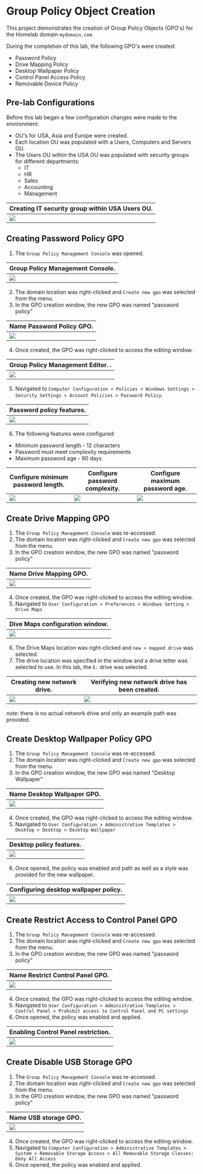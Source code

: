 # Group Policy Object Creation

This project demonstrates the creation of Group Policy Objects (GPO's) for the Homelab domain `mydomain.com`.

During the completion of this lab, the following GPO's were created:
- Password Policy
- Drive Mapping Policy
- Desktop Wallpaper Policy
- Control Panel Access Policy
- Removable Device Policy

## Pre-lab Configurations
Before this lab began a few configuration changes were made to the environment:
- OU's for USA, Asia and Europe were created.
- Each location OU was populated with a Users, Computers and Servers OU.
- The Users OU within the USA OU was populated with security groups for different departments:
    - IT
    - HR
    - Sales
    - Accounting
    - Management

| Creating IT security group within USA Users OU.                     |
| ------------------------------------------------------------------------------------- |
| ![](./Screenshots/0%20prelab%20groups%20setup.png)                 |

## Creating Password Policy GPO
1. The `Group Policy Management Console` was opened.

| Group Policy Management Console.                     |
| ------------------------------------------------------------------------------------- |
| ![](./Screenshots/1%20GPMC.png)                 |

2. The domain location was right-clicked and `Create new gpo` was selected from the menu.
3. In the GPO creation window, the new GPO was named "password policy"

| Name Password Policy GPO.                     |
| ------------------------------------------------------------------------------------- |
| ![](./Screenshots/2%20create%20new%20gpo.png)                 |

4. Once created, the GPO was right-clicked to access the editing window.

| Group Policy Management Editor. .                     |
| ------------------------------------------------------------------------------------- |
| ![](./Screenshots/3%20policy%20editor.png)                 |

5. Navigated to `Computer Configuration > Policies > Windows Settings > Security Settings > Account Policies > Password Policy`.

| Password policy features.                     |
| ------------------------------------------------------------------------------------- |
| ![](./Screenshots/4%20password%20policy.png)                 |

6. The following features were configured:
- Minimum password length - 12 characters
- Password must meet complexity requirements
- Maximum password age - 90 days

| Configure minimum password length.                     								|Configure password complexity.                   								  |Configure maximum password age.|
| ------------------------------------------------------------------------------------- |-------------------------------------------------------------------------------------|------------|
| ![](./Screenshots/5%20length.png)                 						|![](./Screenshots/6%20complexuty.png)                					  |![](./Screenshots/7%20password%20age.png)|


## Create Drive Mapping GPO
1. The `Group Policy Management Console` was re-accessed.
2. The domain location was right-clicked and `Create new gpo` was selected from the menu.
3. In the GPO creation window, the new GPO was named "password policy"

| Name Drive Mapping GPO.                     |
| ------------------------------------------------------------------------------------- |
| ![](./Screenshots/8%20create%20new%20gpo.png)                 |

4. Once created, the GPO was right-clicked to access the editing window.
5. Navigated to `User Configuration > Preferences > Windows Setting > Drive Maps`

| Dive Maps configuration window.                     |
| ------------------------------------------------------------------------------------- |
| ![](./Screenshots/9%20drive%20maps.png)                 |

6. The Drive Maps location was right-clicked and `new > mapped drive` was selected.
7. The drive location was specified in the window and a drive letter was selected to use. In this lab, the `E:` drive was selected.

| Creating new network drive.                     								|Verifying new network drive has been created.                   								  |
| ------------------------------------------------------------------------------------- |-------------------------------------------------------------------------------------|
| ![](./Screenshots/10%20new%20drive%20properties.png)                 						|![](./Screenshots/11%20new%20drive%20configures.png)                					  |

note: there is no actual network drive and only an example path was provided.

## Create Desktop Wallpaper Policy GPO
1. The `Group Policy Management Console` was re-accessed.
2. The domain location was right-clicked and `Create new gpo` was selected from the menu.
3. In the GPO creation window, the new GPO was named "Desktop Wallpaper"

| Name Desktop Wallpaper GPO.                     |
| ------------------------------------------------------------------------------------- |
| ![](./Screenshots/19%20new%20gpo.png)                 |

4. Once created, the GPO was right-clicked to access the editing window.
5. Navigated to `User Configuration > Administrative Templates > Desktop > Desktop > Desktop Wallpaper`

| Desktop policy features.                     |
| ------------------------------------------------------------------------------------- |
| ![](./Screenshots/12%20desktop%20wallpaper.png)                 |

6. Once opened, the policy was enabled and path as well as a style was provided for the new wallpaper.

| Configuring desktop wallpaper policy.                     |
| ------------------------------------------------------------------------------------- |
| ![](./Screenshots/13%20edit%20wallpaper%20policy.png)                 |

## Create Restrict Access to Control Panel GPO
1. The `Group Policy Management Console` was re-accessed.
2. The domain location was right-clicked and `Create new gpo` was selected from the menu.
3. In the GPO creation window, the new GPO was named "password policy"

| Name Restrict Control Panel GPO.                     |
| ------------------------------------------------------------------------------------- |
| ![](./Screenshots/14%20create%20new%20gpo.png)                 |

4. Once created, the GPO was right-clicked to access the editing window.
5. Navigated to `User Configuration > Administrative Templates > Control Panel > Prohibit access to Control Panel and PC settings`
6. Once opened, the policy was enabled and applied.

| Enabling Control Panel restriction.                     |
| ------------------------------------------------------------------------------------- |
| ![](./Screenshots/15%20enabled%20restrict%20access%20gpo.png)                 |

## Create Disable USB Storage GPO
1. The `Group Policy Management Console` was re-accessed.
2. The domain location was right-clicked and `Create new gpo` was selected from the menu.
3. In the GPO creation window, the new GPO was named "password policy"

| Name USB storage GPO.                     |
| ------------------------------------------------------------------------------------- |
| ![](./Screenshots/16%20create%20new%20gpo.png)                 |

4. Once created, the GPO was right-clicked to access the editing window.
5. Navigated to `Computer Configuration > Administrative Templates > System > Removable Storage Access > All Removable Storage Classes: Deny All Access` 
6. Once opened, the policy was enabled and applied.